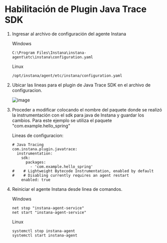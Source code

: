 # Habilitación de Plugin Java Trace SDK

1. Ingresar al archivo de configuración del agente Instana

   Windows

       C:\Program Files\Instana\instana-agent\etc\instana\configuration.yaml

   Linux

       /opt/instana/agent/etc/instana/configuration.yaml

2. Ubicar las lineas para el plugin de Java Trace SDK en el archivo de configuracion.

   ![image](https://github.com/user-attachments/assets/95b81b13-559a-4e50-86d7-925f70a0ed6d)

3. Proceder a modificar colocando el nombre del paquete donde se realizó la instrumentación con el sdk para java de Instana y guardar los cambios. Para este ejemplo se utiliza el paquete "com.example.hello_spring"

   Lineas de configuracion:

       # Java Tracing
       com.instana.plugin.javatrace:
         instrumentation:
           sdk:
             packages:
               - 'com.example.hello_spring'
       #    # Lightweight Bytecode Instrumentation, enabled by default
       #    # Disabling currently requires an agent restart
           enabled: true

4. Reiniciar el agente Instana desde linea de comandos.

   Windows

       net stop "instana-agent-service"
       net start "instana-agent-service"

   Linux

       systemctl stop instana-agent
       systemctl start instana-agent







